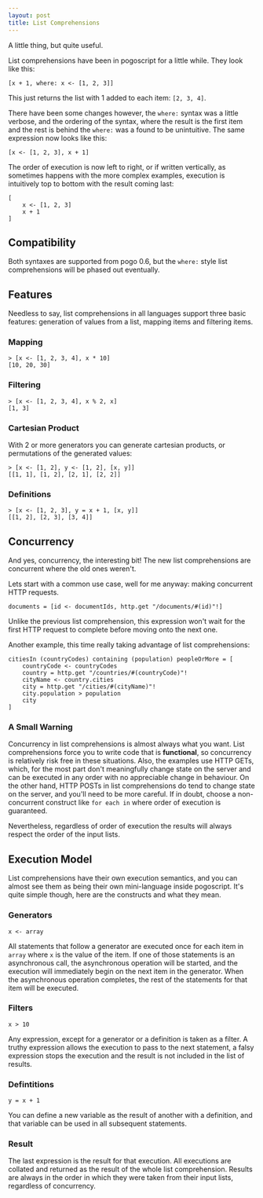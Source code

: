 ```yaml
---
layout: post
title: List Comprehensions
---
```


A little thing, but quite useful.

List comprehensions have been in pogoscript for a little while. They look like this:

    [x + 1, where: x <- [1, 2, 3]]

This just returns the list with 1 added to each item: `[2, 3, 4]`.

There have been some changes however, the `where:` syntax was a little verbose, and the ordering of the syntax, where the result is the first item and the rest is behind the `where:` was a found to be unintuitive. The same expression now looks like this:

    [x <- [1, 2, 3], x + 1]

The order of execution is now left to right, or if written vertically, as sometimes happens with the more complex examples, execution is intuitively top to bottom with the result coming last:

    [
        x <- [1, 2, 3]
        x + 1
    ]

## Compatibility

Both syntaxes are supported from pogo 0.6, but the `where:` style list comprehensions will be phased out eventually.

## Features

Needless to say, list comprehensions in all languages support three basic features: generation of values from a list, mapping items and filtering items.

### Mapping

    > [x <- [1, 2, 3, 4], x * 10]
    [10, 20, 30]

### Filtering

    > [x <- [1, 2, 3, 4], x % 2, x]
    [1, 3]

### Cartesian Product

With 2 or more generators you can generate cartesian products, or permutations of the generated values:

    > [x <- [1, 2], y <- [1, 2], [x, y]]
    [[1, 1], [1, 2], [2, 1], [2, 2]]

### Definitions

    > [x <- [1, 2, 3], y = x + 1, [x, y]]
    [[1, 2], [2, 3], [3, 4]]

## Concurrency

And yes, concurrency, the interesting bit! The new list comprehensions are concurrent where the old ones weren't.

Lets start with a common use case, well for me anyway: making concurrent HTTP requests.

    documents = [id <- documentIds, http.get "/documents/#(id)"!]

Unlike the previous list comprehension, this expression won't wait for the first HTTP request to complete before moving onto the next one.

Another example, this time really taking advantage of list comprehensions:

    citiesIn (countryCodes) containing (population) peopleOrMore = [
        countryCode <- countryCodes
        country = http.get "/countries/#(countryCode)"!
        cityName <- country.cities
        city = http.get "/cities/#(cityName)"!
        city.population > population
        city
    ]

### A Small Warning

Concurrency in list comprehensions is almost always what you want. List comprehensions force you to write code that is **functional**, so concurrency is relatively risk free in these situations. Also, the examples use HTTP GETs, which, for the most part don't meaningfully change state on the server and can be executed in any order with no appreciable change in behaviour. On the other hand, HTTP POSTs in list comprehensions do tend to change state on the server, and you'll need to be more careful. If in doubt, choose a non-concurrent construct like `for each in` where order of execution is guaranteed.

Nevertheless, regardless of order of execution the results will always respect the order of the input lists.

## Execution Model

List comprehensions have their own execution semantics, and you can almost see them as being their own mini-language inside pogoscript. It's quite simple though, here are the constructs and what they mean.

### Generators

    x <- array

All statements that follow a generator are executed once for each item in `array` where `x` is the value of the item. If one of those statements is an asynchronous call, the asynchronous operation will be started, and the execution will immediately begin on the next item in the generator. When the asynchronous operation completes, the rest of the statements for that item will be executed.

### Filters

    x > 10

Any expression, except for a generator or a definition is taken as a filter. A truthy expression allows the execution to pass to the next statement, a falsy expression stops the execution and the result is not included in the list of results.

### Defintitions

    y = x + 1

You can define a new variable as the result of another with a definition, and that variable can be used in all subsequent statements.

### Result

The last expression is the result for that execution. All executions are collated and returned as the result of the whole list comprehension. Results are always in the order in which they were taken from their input lists, regardless of concurrency.
